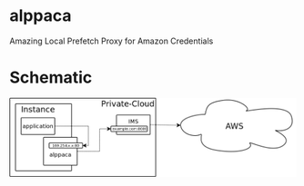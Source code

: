 # alppaca
Amazing Local Prefetch Proxy for Amazon Credentials

# Schematic

![schematic](schematic.png "Schematic")
